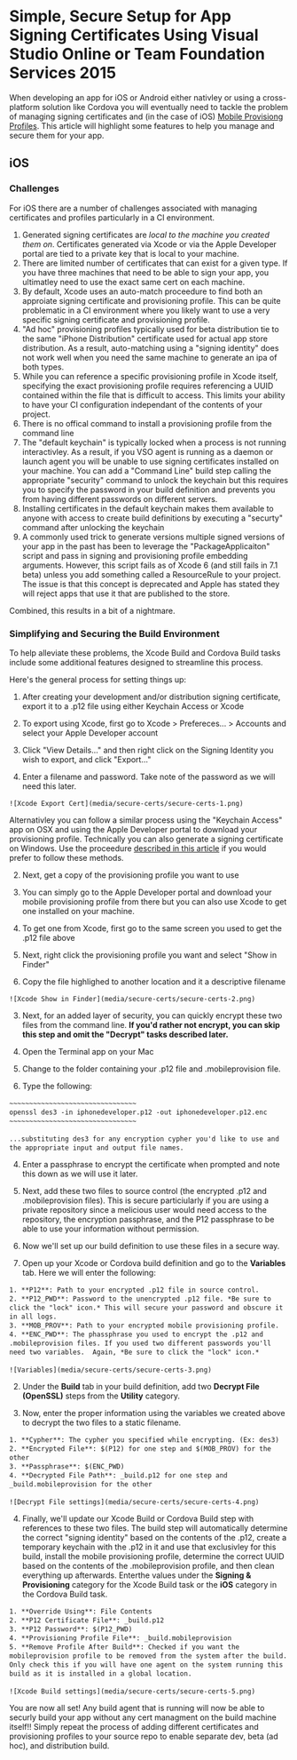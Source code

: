 <properties pageTitle="Simple, Secure Setup for App Signing Certificates Using Visual Studio Online or Team Foundation Services 2015"
  description="Simple, Secure Setup for App Signing Certificates Using Visual Studio Online or Team Foundation Services 2015"
  services=""
  documentationCenter=""
  authors="clantz" />

# Simple, Secure Setup for App Signing Certificates Using Visual Studio Online or Team Foundation Services 2015
When developing an app for iOS or Android either nativley or using a cross-platform solution like Cordova you will eventually need to tackle the problem of managing signing certificates and (in the case of iOS) [Mobile Provisiong Profiles](https://developer.apple.com/library/ios/documentation/IDEs/Conceptual/AppStoreDistributionTutorial/Introduction/Introduction.html#//apple_ref/doc/uid/TP40013839). This article will highlight some features to help you manage and secure them for your app.

## iOS
### Challenges
For iOS there are a number of challenges associated with managing certificates and profiles particularly in a CI environment.

1. Generated signing certificates are *local to the machine you created them on*. Certificates generated via Xcode or via the Apple Developer portal are tied to a private key that is local to your machine.
2. There are limited number of certificates that can exist for a given type. If you have three machines that need to be able to sign your app, you ultimatley need to use the exact same cert on each machine.
3. By default, Xcode uses an auto-match proceedure to find both an approiate signing certificate and provisioning profile. This can be quite problematic in a CI environment where you likely want to use a very specific signing certificate and provisioning profile.
4. "Ad hoc" provisioning profiles typically used for beta distribution tie to the same "iPhone Distribution" certificate used for actual app store distribution. As a result, auto-matching using a "signing identity" does not work well when you need the same machine to generate an ipa of both types.
5. While you can reference a specific provisioning profile in Xcode itself, specifying the exact provisioning profile requires referencing a UUID contained within the file that is difficult to access. This limits your ability to have your CI configuration independant of the contents of your project.
6. There is no offical command to install a provisioning profile from the command line
7. The "default keychain" is typically locked when a process is not running interactivley. As a result, if you VSO agent is running as a daemon or launch agent you will be unable to use signing certificates installed on your machine. You can add a "Command Line" build step calling the appropriate "security" command to unlock the keychain but this requires you to specify the password in your build definition and prevents you from having different passwords on different servers.
8. Installing certificates in the default keychain makes them available to anyone with access to create build definitions by executing a "securty" command after unlocking the keychain
9. A commonly used trick to generate versions multiple signed versions of your app in the past has been to leverage the "PackageApplicaiton" script and pass in signing and provisioning profile embedding arguments. However, this script fails as of Xcode 6 (and still fails in 7.1 beta) unless you add something called a ResourceRule to your project. The issue is that this concept is deprecated and Apple has stated they will reject apps that use it that are published to the store.

Combined, this results in a bit of a nightmare. 

### Simplifying and Securing the Build Environment
To help alleviate these problems, the Xcode Build and Cordova Build tasks include some additional features designed to streamline this process. 

Here's the general process for setting things up:

1. After creating your development and/or distribution signing certificate, export it to a .p12 file using either Keychain Access or Xcode
  
  1. To export using Xcode, first go to Xcode > Prefereces... > Accounts and select your Apple Developer account
  
  2. Click "View Details..." and then right click on the Signing Identity you wish to export, and click "Export..."
  
  3. Enter a filename and password. Take note of the password as we will need this later. 
  
	![Xcode Export Cert](media/secure-certs/secure-certs-1.png)

  Alternativley you can follow a similar process using the "Keychain Access" app on OSX and using the Apple Developer portal to download your provisioning profile. Technically you can also generate a signing certificate on Windows. Use the proceedure [described in this article](http://docs.build.phonegap.com/en_US/signing_signing-ios.md.html#_windows_users) if you would prefer to follow these methods.

2. Next, get a copy of the provisioning profile you want to use 
  
  1. You can simply go to the Apple Developer portal and download your mobile provisioning profile from there but you can also use Xcode to get one installed on your machine.
  
  2. To get one from Xcode, first go to the same screen you used to get the .p12 file above 
  
  3. Next, right click the provisioning profile you want and select "Show in Finder"
  
  4. Copy the file highlighed to another location and it a descriptive filename 

	![Xcode Show in Finder](media/secure-certs/secure-certs-2.png)

3. Next, for an added layer of security, you can quickly encrypt these two files from the command line. **If you'd rather not encrypt, you can skip this step and omit the "Decrypt" tasks described later.**

  1. Open the Terminal app on your Mac
  
  2. Change to the folder containing your .p12 file and .mobileprovision file.
  
  3. Type the following:
  
    ~~~~~~~~~~~~~~~~~~~~~~~~~~~~~~~~
    openssl des3 -in iphonedeveloper.p12 -out iphonedeveloper.p12.enc
    ~~~~~~~~~~~~~~~~~~~~~~~~~~~~~~~~
    
    ...substituting des3 for any encryption cypher you'd like to use and the appropriate input and output file names.
  
  4. Enter a passphrase to encrypt the certificate when prompted and note this down as we will use it later.
  
4. Next, add these two files to source control (the encrypted .p12 and .mobileprovision files). This is secure particiularly if you are using a private repository since a melicious user would need access to the repository, the encryption passphrase, and the P12 passphrase to be able to use your information without permission.

5. Now we'll set up our build definition to use these files in a secure way. 

  1. Open up your Xcode or Cordova build definition and go to the **Variables** tab. Here we will enter the following:
  
    1. **P12**: Path to your encrypted .p12 file in source control.
    2. **P12_PWD**: Password to the unencrypted .p12 file. *Be sure to click the "lock" icon.* This will secure your password and obscure it in all logs.
    3. **MOB_PROV**: Path to your encrypted mobile provisioning profile.
    4. **ENC_PWD**: The phassphrase you used to encrypt the .p12 and .mobileprovision files. If you used two different passwords you'll need two variables.  Again, *Be sure to click the "lock" icon.*

	![Variables](media/secure-certs/secure-certs-3.png)
  
  2. Under the **Build** tab in your build definition, add two **Decrypt File (OpenSSL)** steps from the **Utility** category.
  
  3. Now, enter the proper information using the variables we created above to decrypt the two files to a static filename.
  
    1. **Cypher**: The cypher you specified while encrypting. (Ex: des3)
    2. **Encrypted File**: $(P12) for one step and $(MOB_PROV) for the other
    3. **Passphrase**: $(ENC_PWD)
    4. **Decrypted File Path**: _build.p12 for one step and _build.mobileprovision for the other

	![Decrypt File settings](media/secure-certs/secure-certs-4.png)
  
  4. Finally, we'll update our Xcode Build or Cordova Build step with references to these two files. The build step will automatically determine the correct "signing identity" based on the contents of the .p12, create a temporary keychain with the .p12 in it and use that exclusivley for this build, install the mobile provisioning profile, determine the correct UUID based on the contents of the .mobileprovision profile, and then clean everything up afterwards. Enterthe values under the **Signing & Provisioning** category for the Xcode Build task or the **iOS** category in the Cordova Build task. 
  
    1. **Override Using**: File Contents
    2. **P12 Certificate File**: _build.p12
    3. **P12 Password**: $(P12_PWD)
    4. **Provisioning Profile File**: _build.mobileprovision
    5. **Remove Profile After Build**: Checked if you want the mobileprovision profile to be removed from the system after the build. Only check this if you will have one agent on the system running this build as it is installed in a global location.

	![Xcode Build settings](media/secure-certs/secure-certs-5.png)
  
 You are now all set! Any build agent that is running will now be able to securly build your app without any cert managment on the build machine itself!!  Simply repeat the process of adding different certificates and provisioning profiles to your source repo to enable separate dev, beta (ad hoc), and distribution build.
